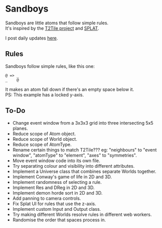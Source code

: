 # Sandboys
Sandboys are little atoms that follow simple rules.<br>
It's inspired by the [T2Tile project](https://t2tile.org/) and [SPLAT](https://github.com/DaveAckley/SPLAT).

I post daily updates [here](https://www.instagram.com/todepond/).

## Rules
Sandboys follow simple rules, like this one:
```
@ => _
_    @
```
It makes an atom fall down if there's an empty space below it.<br>
PS: This example has a locked y-axis.

## To-Do
* Change event window from a 3x3x3 grid into three intersecting 5x5 planes.
* Reduce scope of Atom object.
* Reduce scope of World object.
* Reduce scope of AtomType.
* Rename certain things to match T2Tile??? eg: "neighbours" to "event window", "atomType" to "element", "axes" to "symmetries".
* Move event window code into its own file.
* Try separating colour and visibility into different attributes.
* Implement a Universe class that combines separate Worlds together.
* Implement Conway's game of life in 2D and 3D.
* Implement randomness of selecting a rule.
* Implement Res and DReg in 2D and 3D.
* Implement demon horde sort in 2D and 3D.
* Add panning to camera controls.
* Fix Splat UI for rules that use the z-axis.
* Implement custom Input and Output class.
* Try making different Worlds resolve rules in different web workers.
* Randomise the order that spaces process in.
